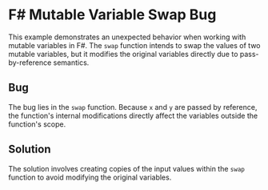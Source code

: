 # F# Mutable Variable Swap Bug

This example demonstrates an unexpected behavior when working with mutable variables in F#. The `swap` function intends to swap the values of two mutable variables, but it modifies the original variables directly due to pass-by-reference semantics.

## Bug

The bug lies in the `swap` function.  Because `x` and `y` are passed by reference, the function's internal modifications directly affect the variables outside the function's scope.

## Solution

The solution involves creating copies of the input values within the `swap` function to avoid modifying the original variables.